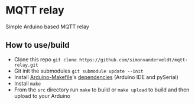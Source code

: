 # MQTT relay
Simple Arduino based MQTT relay

## How to use/build
- Clone this repo `git clone https://github.com/simonvanderveldt/mqtt-relay.git`
- Git init the submodules `git submodule update --init`
- Install [Arduino-Makefile](https://github.com/sudar/Arduino-Makefile)'s [dependencies](https://github.com/sudar/Arduino-Makefile#requirements) (Arduino IDE and pySerial)
- Install `make`
- From the `src` directory run `make` to build or `make upload` to build and then upload to your Arduino
